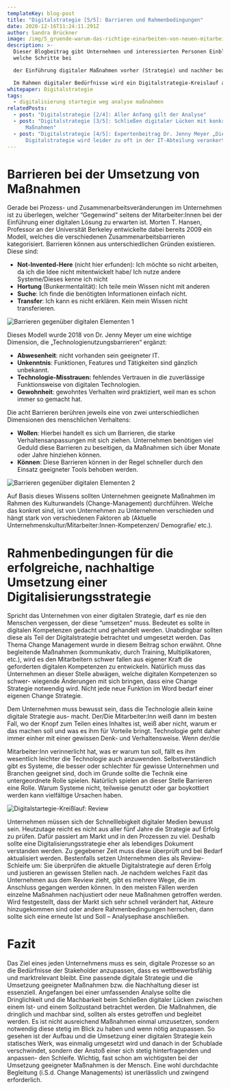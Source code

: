 ```yaml
---
templateKey: blog-post
title: "Digitalstrategie [5/5]: Barrieren und Rahmenbedingungen"
date: 2020-12-16T11:24:11.291Z
author: Sandra Brückner
image: /img/5_gruende-warum-das-richtige-einarbeiten-von-neuen-mitarbeitern.jpg
description: >-
  Dieser Blogbeitrag gibt Unternehmen und interessierten Personen Einblicke,
  welche Schritte bei

  der Einführung digitaler Maßnahmen vorher (Strategie) und nachher beachtet werden müssen.

  Im Rahmen digitaler Bedürfnisse wird ein Digitalstrategie-Kreislauf aufgezeigt, welcher als Leitfaden für eine umfassende Analyse und der Definition bzw. Umsetzung geeigneter Maßnahmen hin zu einem digitalen Unternehmen herangezogen werden kann. In einem Expertenbeitrag wird sich Dr. Jenny Meyer über wichtige Faktoren, Herausforderungen und Fehler bei der Definition und Einführung einer Digitalstrategie äußern.
whitepaper: Digitalstrategie
tags:
  - digitalisierung startegie weg analyse maßnahmen
relatedPosts:
  - post: "Digitalstrategie [2/4]: Aller Anfang gilt der Analyse"
  - post: "Digitalstrategie [3/5]: Schließen digitaler Lücken mit konkreten
      Maßnahmen"
  - post: "Digitalstrategie [4/5]: Expertenbeitrag Dr. Jenny Meyer „Die
      Digitalstrategie wird leider zu oft in der IT-Abteilung verankert“"
---
```

# Barrieren bei der Umsetzung von Maßnahmen

Gerade bei Prozess- und Zusammenarbeitsveränderungen im Unternehmen ist zu überlegen, welcher “Gegenwind” seitens der Mitarbeiter:Innen bei der Einführung einer digitalen Lösung zu erwarten ist. Morten T. Hansen, Professor an der Universität Berkeley entwickelte dabei bereits 2009 ein Modell, welches die verschiedenen Zusammenarbeitsbarrieren kategorisiert. Barrieren können aus unterschiedlichen Gründen existieren. Diese sind:

* **Not-Invented-Here** (nicht hier erfunden): Ich möchte so nicht arbeiten, da ich die Idee nicht mitentwickelt habe/ Ich nutze andere Systeme/Dieses kenne ich nicht
* **Hortung** (Bunkermentalität): Ich teile mein Wissen nicht mit anderen
* **Suche**: Ich finde die benötigten Informationen einfach nicht.
* **Transfer**: Ich kann es nicht erklären. Kein mein Wissen nicht transferieren.

![](/img/barrieren-1.jpg "Barrieren gegenüber digitalen Elementen 1")

Dieses Modell wurde 2018 von Dr. Jenny Meyer um eine wichtige Dimension, die „Technologienutzungsbarrieren“ ergänzt:

* **Abwesenheit**: nicht vorhanden sein geeigneter IT. 
* **Unkenntnis**: Funktionen, Features und Tätigkeiten sind gänzlich unbekannt.
* **Technologie-Misstrauen:** fehlendes Vertrauen in die zuverlässige Funktionsweise von digitalen Technologien.
* **Gewohnheit**: gewohntes Verhalten wird praktiziert, weil man es schon immer so gemacht hat.

Die acht Barrieren berühren jeweils eine von zwei unterschiedlichen Dimensionen des menschlichen Verhaltens:

* **Wollen**: Hierbei handelt es sich um Barrieren, die starke Verhaltensanpassungen mit sich ziehen. Unternehmen benötigen viel Geduld diese Barrieren zu beseitigen, da Maßnahmen sich über Monate oder Jahre hinziehen können.
* **Können**: Diese Barrieren können in der Regel schneller durch den Einsatz geeigneter Tools behoben werden.

![](/img/barrieren-2.jpg "Barrieren gegenüber digitalen Elementen 2")

Auf Basis dieses Wissens sollten Unternehmen geeignete Maßnahmen im Rahmen des Kulturwandels (Change-Management) durchführen. Welche das konkret sind, ist von Unternehmen zu Unternehmen verschieden und hängt stark von verschiedenen Faktoren ab (Aktuelle Unternehmenskultur/Mitarbeiter:Innen-Kompetenzen/ Demografie/ etc.).

# Rahmenbedingungen für die erfolgreiche, nachhaltige Umsetzung einer Digitalisierungsstrategie

Spricht das Unternehmen von einer digitalen Strategie, darf es nie den Menschen vergessen, der diese “umsetzen” muss. Bedeutet es sollte in digitalen Kompetenzen gedacht und gehandelt werden. Unabdingbar sollten diese als Teil der Digitalstrategie betrachtet und umgesetzt werden. Das Thema Change Management wurde in diesem Beitrag schon erwähnt. Ohne begleitende Maßnahmen (kommunikativ, durch Training, Multiplikatoren, etc.), wird es den Mitarbeitern schwer fallen aus eigener Kraft die geforderten digitalen Kompetenzen zu entwickeln. Natürlich muss das Unternehmen an dieser Stelle abwägen, welche digitalen Kompetenzen so schwer- wiegende Änderungen mit sich bringen, dass eine Change Strategie notwendig wird. Nicht jede neue Funktion im Word bedarf einer eigenen Change Strategie.

Dem Unternehmen muss bewusst sein, dass die Technologie allein keine digitale Strategie aus- macht. Der/Die Mitarbeiter:Inn weiß dann im besten Fall, wo der Knopf zum Teilen eines Inhaltes ist, weiß aber nicht, warum er das machen soll und was es ihm für Vorteile bringt. Technologie geht daher immer einher mit einer gewissen Denk- und Verhaltensweise. Wenn der/die

Mitarbeiter:Inn verinnerlicht hat, was er warum tun soll, fällt es ihm wesentlich leichter die Technologie auch anzuwenden. Selbstverständlich gibt es Systeme, die besser oder schlechter für gewisse Unternehmen und Branchen geeignet sind, doch im Grunde sollte die Technik eine untergeordnete Rolle spielen. Natürlich spielen an dieser Stelle Barrieren eine Rolle. Warum Systeme nicht, teilweise genutzt oder gar boykottiert werden kann vielfältige Ursachen haben.

![](/img/digitalstrategie_kreißlauf_review.jpg "Digitalstartegie-Kreißlauf: Review")

Unternehmen müssen sich der Schnelllebigkeit digitaler Medien bewusst sein. Heutzutage reicht es nicht aus aller fünf Jahre die Strategie auf Erfolg zu prüfen. Dafür passiert am Markt und in den Prozessen zu viel. Deshalb sollte eine Digitalisierungsstrategie eher als lebendiges Dokument verstanden werden. Zu gegebener Zeit muss diese überprüft und bei Bedarf aktualisiert werden. Bestenfalls setzen Unternehmen dies als Review-Schleife um: Sie überprüfen die aktuelle Digitalstrategie auf deren Erfolg und justieren an gewissen Stellen nach. Je nachdem welches Fazit das Unternehmen aus dem Review zieht, gibt es mehrere Wege, die im Anschluss gegangen werden können. In den meisten Fällen werden einzelne Maßnahmen nachjustiert oder neue Maßnahmen getroffen werden. Wird festgestellt, dass der Markt sich sehr schnell verändert hat, Akteure hinzugekommen sind oder andere Rahmenbedingungen herrschen, dann sollte sich eine erneute Ist und Soll – Analysephase anschließen.

# Fazit

Das Ziel eines jeden Unternehmens muss es sein, digitale Prozesse so an die Bedürfnisse der Stakeholder anzupassen, dass es wettbewerbsfähig und marktrelevant bleibt. Eine passende digitale Strategie und die Umsetzung geeigneter Maßnahmen bzw. die Nachhaltung dieser ist essenziell. Angefangen bei einer umfassenden Analyse sollte die Dringlichkeit und die Machbarkeit beim Schließen digitaler Lücken zwischen einem Ist- und einem Sollzustand betrachtet werden. Die Maßnahmen, die dringlich und machbar sind, sollten als erstes getroffen und begleitet werden. Es ist nicht ausreichend Maßnahmen einmal umzusetzen, sondern notwendig diese stetig im Blick zu haben und wenn nötig anzupassen. So gesehen ist der Aufbau und die Umsetzung einer digitalen Strategie kein statisches Werk, was einmalig umgesetzt wird und danach in der Schublade verschwindet, sondern der Anstoß einer sich stetig hinterfragenden und anpassen- den Schleife. Wichtig, fast schon am wichtigsten bei der Umsetzung geeigneter Maßnahmen is der Mensch. Eine wohl durchdachte Begleitung (i.S.d. Change Managements) ist unerlässlich und zwingend erforderlich.